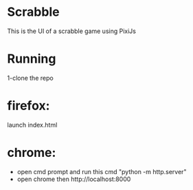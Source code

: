 # Scrabble
This is the UI of a scrabble game using PixiJs


# Running

1-clone the repo 
# firefox:
launch index.html 
# chrome:
- open cmd prompt and run this cmd "python -m http.server"
- open chrome then http://localhost:8000

